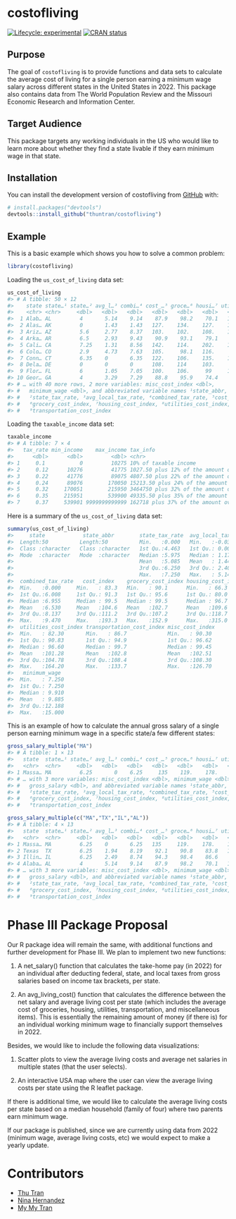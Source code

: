 
<!-- README.md is generated from README.Rmd. Please edit that file -->

# costofliving

<!-- badges: start -->

[![Lifecycle:
experimental](https://img.shields.io/badge/lifecycle-experimental-orange.svg)](https://lifecycle.r-lib.org/articles/stages.html#experimental)
[![CRAN
status](https://www.r-pkg.org/badges/version/myspotify)](https://CRAN.R-project.org/package=costofliving)
<!-- badges: end -->

## Purpose

The goal of `costofliving` is to provide functions and data sets to
calculate the average cost of living for a single person earning a
minimum wage salary across different states in the United States in
2022. This package also contains data from The World Population Review
and the Missouri Economic Research and Information Center.

## Target Audience

This package targets any working individuals in the US who would like to
learn more about whether they find a state livable if they earn minimum
wage in that state.

## Installation

You can install the development version of costofliving from
[GitHub](https://github.com/) with:

``` r
# install.packages("devtools")
devtools::install_github("thuntran/costofliving")
```

## Example

This is a basic example which shows you how to solve a common problem:

``` r
library(costofliving)
```

Loading the `us_cost_of_living` data set:

``` r
us_cost_of_living
#> # A tibble: 50 × 12
#>    state state…¹ state…² avg_l…³ combi…⁴ cost_…⁵ groce…⁶ housi…⁷ utili…⁸ trans…⁹
#>    <chr> <chr>     <dbl>   <dbl>   <dbl>   <dbl>   <dbl>   <dbl>   <dbl>   <dbl>
#>  1 Alab… AL         4       5.14    9.14    87.9    98.2    70.1   101.     92.7
#>  2 Alas… AK         0       1.43    1.43   127.    134.    127.    155.    110. 
#>  3 Ariz… AZ         5.6     2.77    8.37   103.    102.    108.    105.     98.8
#>  4 Arka… AR         6.5     2.93    9.43    90.9    93.1    79.1    92.3    92.3
#>  5 Cali… CA         7.25    1.31    8.56   142.    114.    202.    124.    132. 
#>  6 Colo… CO         2.9     4.73    7.63   105.     98.1   116.     88.4   106. 
#>  7 Conn… CT         6.35    0       6.35   122.    106.    135.    132.    111. 
#>  8 Dela… DE         0       0       0      108.    114     103.     96.5   113  
#>  9 Flor… FL         6       1.05    7.05   100.    106.     99     105.     98.8
#> 10 Geor… GA         4       3.29    7.29    88.8    95.9    74.4    90.5    92.6
#> # … with 40 more rows, 2 more variables: misc_cost_index <dbl>,
#> #   minimum_wage <dbl>, and abbreviated variable names ¹​state_abbr,
#> #   ²​state_tax_rate, ³​avg_local_tax_rate, ⁴​combined_tax_rate, ⁵​cost_index,
#> #   ⁶​grocery_cost_index, ⁷​housing_cost_index, ⁸​utilities_cost_index,
#> #   ⁹​transportation_cost_index
```

Loading the `taxable_income` data set:

``` r
taxable_income
#> # A tibble: 7 × 4
#>   tax_rate min_income    max_income tax_info                                   
#>      <dbl>      <dbl>         <dbl> <chr>                                      
#> 1     0.1           0         10275 10% of taxable income                      
#> 2     0.12      10276         41775 1027.50 plus 12% of the amount over 10275  
#> 3     0.22      41776         89075 4807.50 plus 22% of the amount over 41775  
#> 4     0.24      89076        170050 15213.50 plus 24% of the amount over 89075 
#> 5     0.32     170051        215950 3464750 plus 32% of the amount over 170050 
#> 6     0.35     215951        539900 49335.50 plus 35% of the amount over 215950
#> 7     0.37     539901 9999999999999 162718 plus 37% of the amount over 539900
```

Here is a summary of the `us_cost_of_living` data set:

``` r
summary(us_cost_of_living)
#>     state            state_abbr        state_tax_rate  avg_local_tax_rate
#>  Length:50          Length:50          Min.   :0.000   Min.   :-0.0300   
#>  Class :character   Class :character   1st Qu.:4.463   1st Qu.: 0.0075   
#>  Mode  :character   Mode  :character   Median :5.975   Median : 1.1700   
#>                                        Mean   :5.085   Mean   : 1.4450   
#>                                        3rd Qu.:6.250   3rd Qu.: 2.4075   
#>                                        Max.   :7.250   Max.   : 5.1400   
#>  combined_tax_rate   cost_index    grocery_cost_index housing_cost_index
#>  Min.   :0.000     Min.   : 83.3   Min.   : 90.1      Min.   : 66.3     
#>  1st Qu.:6.008     1st Qu.: 91.3   1st Qu.: 95.6      1st Qu.: 80.0     
#>  Median :6.955     Median : 99.5   Median : 99.5      Median : 96.7     
#>  Mean   :6.530     Mean   :104.6   Mean   :102.7      Mean   :109.6     
#>  3rd Qu.:8.137     3rd Qu.:111.2   3rd Qu.:107.2      3rd Qu.:118.7     
#>  Max.   :9.470     Max.   :193.3   Max.   :152.9      Max.   :315.0     
#>  utilities_cost_index transportation_cost_index misc_cost_index 
#>  Min.   : 82.30       Min.   : 86.7             Min.   : 90.30  
#>  1st Qu.: 90.83       1st Qu.: 94.9             1st Qu.: 96.62  
#>  Median : 96.60       Median : 99.7             Median : 99.45  
#>  Mean   :101.28       Mean   :102.8             Mean   :102.51  
#>  3rd Qu.:104.78       3rd Qu.:108.4             3rd Qu.:108.30  
#>  Max.   :164.20       Max.   :133.7             Max.   :126.70  
#>   minimum_wage   
#>  Min.   : 7.250  
#>  1st Qu.: 7.250  
#>  Median : 9.910  
#>  Mean   : 9.885  
#>  3rd Qu.:12.188  
#>  Max.   :15.000
```

This is an example of how to calculate the annual gross salary of a
single person earning minimum wage in a specific state/a few different
states:

``` r
gross_salary_multiple("MA")
#> # A tibble: 1 × 13
#>   state  state…¹ state…² avg_l…³ combi…⁴ cost_…⁵ groce…⁶ housi…⁷ utili…⁸ trans…⁹
#>   <chr>  <chr>     <dbl>   <dbl>   <dbl>   <dbl>   <dbl>   <dbl>   <dbl>   <dbl>
#> 1 Massa… MA         6.25       0    6.25     135    119.    178.    111.    111.
#> # … with 3 more variables: misc_cost_index <dbl>, minimum_wage <dbl>,
#> #   gross_salary <dbl>, and abbreviated variable names ¹​state_abbr,
#> #   ²​state_tax_rate, ³​avg_local_tax_rate, ⁴​combined_tax_rate, ⁵​cost_index,
#> #   ⁶​grocery_cost_index, ⁷​housing_cost_index, ⁸​utilities_cost_index,
#> #   ⁹​transportation_cost_index
```

``` r
gross_salary_multiple(c("MA","TX","IL","AL"))
#> # A tibble: 4 × 13
#>   state  state…¹ state…² avg_l…³ combi…⁴ cost_…⁵ groce…⁶ housi…⁷ utili…⁸ trans…⁹
#>   <chr>  <chr>     <dbl>   <dbl>   <dbl>   <dbl>   <dbl>   <dbl>   <dbl>   <dbl>
#> 1 Massa… MA         6.25    0       6.25   135     119.    178.    111.    111. 
#> 2 Texas  TX         6.25    1.94    8.19    92.1    90.8    83.8   103.     94.1
#> 3 Illin… IL         6.25    2.49    8.74    94.3    98.4    86.6    96.5   106. 
#> 4 Alaba… AL         4       5.14    9.14    87.9    98.2    70.1   101.     92.7
#> # … with 3 more variables: misc_cost_index <dbl>, minimum_wage <dbl>,
#> #   gross_salary <dbl>, and abbreviated variable names ¹​state_abbr,
#> #   ²​state_tax_rate, ³​avg_local_tax_rate, ⁴​combined_tax_rate, ⁵​cost_index,
#> #   ⁶​grocery_cost_index, ⁷​housing_cost_index, ⁸​utilities_cost_index,
#> #   ⁹​transportation_cost_index
```

# Phase III Package Proposal

Our R package idea will remain the same, with additional functions and
further development for Phase III. We plan to implement two new
functions:

1)  A net_salary() function that calculates the take-home pay (in 2022)
    for an individual after deducting federal, state, and local taxes
    from gross salaries based on income tax brackets, per state.

2)  An avg_living_cost() function that calculates the difference between
    the net salary and average living cost per state (which includes the
    average cost of groceries, housing, utilities, transportation, and
    miscellaneous items). This is essentially the remaining amount of
    money (if there is) for an individual working minimum wage to
    financially support themselves in 2022.

Besides, we would like to include the following data visualizations:

1)  Scatter plots to view the average living costs and average net
    salaries in multiple states (that the user selects).

2)  An interactive USA map where the user can view the average living
    costs per state using the R leaflet package.

If there is additional time, we would like to calculate the average
living costs per state based on a median household (family of four)
where two parents earn minimum wage.

If our package is published, since we are currently using data from 2022
(minimum wage, average living costs, etc) we would expect to make a
yearly update.

# Contributors

-   [Thu Tran](https://github.com/thuntran)
-   [Nina Hernandez](http://github.com/nhernandez3)
-   [My My Tran](http://github.com/puppehmama)
